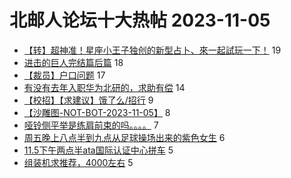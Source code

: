 # 北邮人论坛十大热帖 2023-11-05

- [【转】超神准！星座小王子独创的新型占卜、來一起試玩一下！](https://bbs.byr.cn/article/Constellations/326533) 19
- [进击的巨人完结篇后篇](https://bbs.byr.cn/article/Comic/633194) 18
- [【裁员】户口问题](https://bbs.byr.cn/article/Talking/6404689) 17
- [有没有去年入职华为北研的，求助有偿](https://bbs.byr.cn/article/WorkLife/1206157) 14
- [【校招】【求建议】饿了么/招行](https://bbs.byr.cn/article/Job/2198799) 9
- [【沙雕图-NOT-BOT-2023-11-05】](https://bbs.byr.cn/article/Picture/3353241) 8
- [哑铃侧平举是练肩前束的吗。。。。](https://bbs.byr.cn/article/Gymnasium/120702) 7
- [周五晚上八点半到九点从足球操场出来的紫色女生](https://bbs.byr.cn/article/Friends/2047187) 6
- [11.5下午两点半ata国际认证中心拼车](https://bbs.byr.cn/article/pinche/352) 5
- [组装机求推荐，4000左右](https://bbs.byr.cn/article/HardWare/224761) 5


